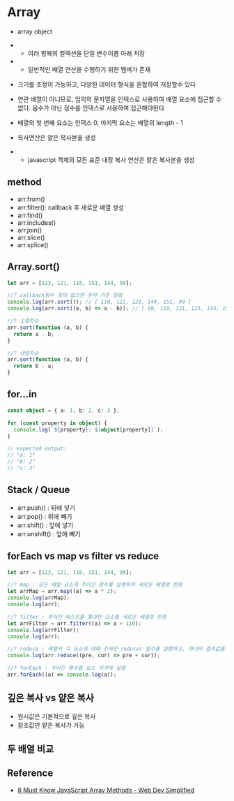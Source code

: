 # Array

- array object
- - 여러 항복의 컬렉션을 단일 변수이름 아래 저장
- - 일반적인 배열 연산을 수행하기 위한 멤버가 존재

- 크기를 조정이 가능하고, 다양한 데이터 형식을 혼합하여 저장할수 있다

- 연관 배열이 아니므로, 임의의 문자열을 인덱스로 사용하여 배열 요소에 접근할 수 없다. 음수가 아닌 정수를 인덱스로 사용하여 접근해야한다

- 배열의 첫 번째 요소는 인덱스 0, 마지막 요소는 배열의 length - 1

- 복사연산은 얕은 복사본을 생성
- - javascript 객체의 모든 표준 내장 복사 연산은 얕은 복사본을 생성

## method

- arr.from()
- arr.filter(): callback 후 새로운 배열 생성
- arr.find()
- arr.includes()
- arr.join()
- arr.slice()
- arr.splice()

## Array.sort()

```js
let arr = [123, 121, 110, 151, 144, 99];

//? callback함수 정의 없으면 문자 기준 정렬
console.log(arr.sort()); // [ 110, 121, 123, 144, 151, 99 ]
console.log(arr.sort((a, b) => a - b)); // [ 99, 110, 121, 123, 144, 151 ]

//? 오름차순
arr.sort(function (a, b) {
  return a - b;
}

//? 내림차순
arr.sort(function (a, b) {
  return b - a;
}
```

## for...in

```ts
const object = { a: 1, b: 2, c: 3 };

for (const property in object) {
  console.log(`${property}: ${object[property]}`);
}

// expected output:
// "a: 1"
// "b: 2"
// "c: 3"
```

## Stack / Queue

- arr.push() : 뒤에 넣기
- arr.pop() : 뒤에 빼기
- arr.shift() : 앞에 넣기
- arr.unshift() : 앞에 빼기

## forEach vs map vs filter vs reduce

```js
let arr = [123, 121, 110, 151, 144, 99];

//? map : 모든 배열 요소에 주어진 함수를 실행하여 새로운 배열로 반환
let arrMap = arr.map((a) => a * 2);
console.log(arrMap);
console.log(arr);

//? filter : 주어진 테스트를 통과한 요소를 새로운 배열로 반환
let arrFilter = arr.filter((a) => a > 110);
console.log(arrFilter);
console.log(arr);

//? reduce : 배열의 각 요소에 대해 주어진 reducer 함수를 실행하고, 하나의 결과값을 반환
console.log(arr.reduce((pre, cur) => pre + cur));

//? forEach : 주어진 함수를 요소 각각에 실행
arr.forEach((a) => console.log(a));
```

## 깊은 복사 vs 얕은 복사

- 원시값은 기본적으로 깊은 복사
- 참조값만 얕은 복사가 가능

## 두 배열 비교

## Reference

- [8 Must Know JavaScript Array Methods - Web Dev Simplified](https://youtu.be/R8rmfD9Y5-c)
